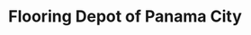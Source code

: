 ---
title: "Flooring Depot of Panama City"
url: /panama-city/flooring-depot-of-panama-city/
shop: Fußböden
---